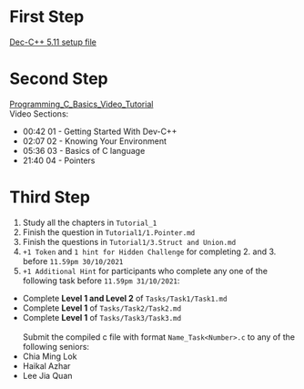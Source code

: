 # First Step
[Dec-C++ 5.11 setup file](https://sourceforge.net/projects/orwelldevcpp/)<br/>

# Second Step
[Programming_C_Basics_Video_Tutorial](https://drive.google.com/file/d/1ttt10ukCFXDbaoXZ3gKMYHYkA4KaXPf_/view?usp=sharing)<br/>
  Video Sections:<br/>
- 00:42  01 - Getting Started With Dev-C++
- 02:07  02 - Knowing Your Environment
- 05:36  03 - Basics of C language
- 21:40  04 - Pointers

# Third Step
1. Study all the chapters in `Tutorial_1`
2. Finish the question in `Tutorial1/1.Pointer.md`
3. Finish the questions in `Tutorial1/3.Struct and Union.md`
4. `+1 Token`  and `1 hint for Hidden Challenge` for completing 2. and 3. before `11.59pm 30/10/2021`
5. `+1 Additional Hint` for participants who complete any one of the following task before `11.59pm 31/10/2021`:
  -  Complete **Level 1 and Level 2** of `Tasks/Task1/Task1.md`
  -  Complete **Level 1** of `Tasks/Task2/Task2.md`
  -  Complete **Level 1** of `Tasks/Task3/Task3.md`<br/><br/>
Submit the compiled c file with format `Name_Task<Number>.c` to any of the following seniors:
  - Chia Ming Lok
  - Haikal Azhar
  - Lee Jia Quan
